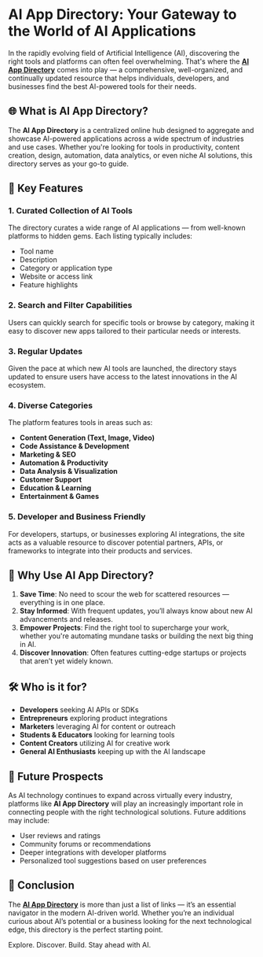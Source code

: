 # AI App Directory: Your Gateway to the World of AI Applications

In the rapidly evolving field of Artificial Intelligence (AI), discovering the right tools and platforms can often feel overwhelming. That's where the **[AI App Directory](https://aiappdirectory.org/)** comes into play — a comprehensive, well-organized, and continually updated resource that helps individuals, developers, and businesses find the best AI-powered tools for their needs.

## 🌐 What is AI App Directory?

The **AI App Directory** is a centralized online hub designed to aggregate and showcase AI-powered applications across a wide spectrum of industries and use cases. Whether you're looking for tools in productivity, content creation, design, automation, data analytics, or even niche AI solutions, this directory serves as your go-to guide.

## 🔎 Key Features

### 1. **Curated Collection of AI Tools**
The directory curates a wide range of AI applications — from well-known platforms to hidden gems. Each listing typically includes:
- Tool name
- Description
- Category or application type
- Website or access link
- Feature highlights

### 2. **Search and Filter Capabilities**
Users can quickly search for specific tools or browse by category, making it easy to discover new apps tailored to their particular needs or interests.

### 3. **Regular Updates**
Given the pace at which new AI tools are launched, the directory stays updated to ensure users have access to the latest innovations in the AI ecosystem.

### 4. **Diverse Categories**
The platform features tools in areas such as:
- **Content Generation (Text, Image, Video)**
- **Code Assistance & Development**
- **Marketing & SEO**
- **Automation & Productivity**
- **Data Analysis & Visualization**
- **Customer Support**
- **Education & Learning**
- **Entertainment & Games**

### 5. **Developer and Business Friendly**
For developers, startups, or businesses exploring AI integrations, the site acts as a valuable resource to discover potential partners, APIs, or frameworks to integrate into their products and services.

## 🚀 Why Use AI App Directory?

1. **Save Time**: No need to scour the web for scattered resources — everything is in one place.
2. **Stay Informed**: With frequent updates, you’ll always know about new AI advancements and releases.
3. **Empower Projects**: Find the right tool to supercharge your work, whether you're automating mundane tasks or building the next big thing in AI.
4. **Discover Innovation**: Often features cutting-edge startups or projects that aren’t yet widely known.

## 🛠️ Who is it for?

- **Developers** seeking AI APIs or SDKs
- **Entrepreneurs** exploring product integrations
- **Marketers** leveraging AI for content or outreach
- **Students & Educators** looking for learning tools
- **Content Creators** utilizing AI for creative work
- **General AI Enthusiasts** keeping up with the AI landscape

## 📅 Future Prospects

As AI technology continues to expand across virtually every industry, platforms like **AI App Directory** will play an increasingly important role in connecting people with the right technological solutions. Future additions may include:
- User reviews and ratings
- Community forums or recommendations
- Deeper integrations with developer platforms
- Personalized tool suggestions based on user preferences

## 🌟 Conclusion

The **[AI App Directory](https://aiappdirectory.org/)** is more than just a list of links — it’s an essential navigator in the modern AI-driven world. Whether you’re an individual curious about AI’s potential or a business looking for the next technological edge, this directory is the perfect starting point.

Explore. Discover. Build. Stay ahead with AI.
